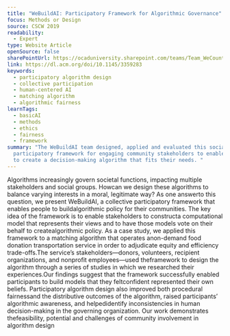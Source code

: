 ```yaml
---
title: "WeBuildAI: Participatory Framework for Algorithmic Governance"
focus: Methods or Design
source: CSCW 2019
readability:
  - Expert
type: Website Article
openSource: false
sharePointUrl: https://ocaduniversity.sharepoint.com/teams/Team_WeCount/Shared%20Documents/Resources%20and%20Tools/Literature%20(curated)/WeBuildAI_Participatory%20Framework%20for%20Algorithmic%20Governance.pdf
link: https://dl.acm.org/doi/10.1145/3359283
keywords:
  - participatory algorithm design
  - collective participation
  - human-centered AI
  - matching algorithm
  - algorithmic fairness
learnTags:
  - basicAI
  - methods
  - ethics
  - fairness
  - framework
summary: "The WeBuildAI team designed, applied and evaluated this social
  participatory framework for engaging community stakeholders to enable people
  to create a decision-making algorithm that fits their needs. "
---
```

Algorithms increasingly govern societal functions, impacting multiple stakeholders and social groups. Howcan we design these algorithms to balance varying interests in a moral, legitimate way? As one answerto this question, we present WeBuildAI, a collective participatory framework that enables people to buildalgorithmic policy for their communities. The key idea of the framework is to enable stakeholders to constructa computational model that represents their views and to have those models vote on their behalf to createalgorithmic policy. As a case study, we applied this framework to a matching algorithm that operates anon-demand food donation transportation service in order to adjudicate equity and efficiency trade-offs.The service’s stakeholders—donors, volunteers, recipient organizations, and nonprofit employees—used theframework to design the algorithm through a series of studies in which we researched their experiences.Our findings suggest that the framework successfully enabled participants to build models that they feltconfident represented their own beliefs. Participatory algorithm design also improved both procedural fairnessand the distributive outcomes of the algorithm, raised participants’ algorithmic awareness, and helpedidentify inconsistencies in human decision-making in the governing organization. Our work demonstrates thefeasibility, potential and challenges of community involvement in algorithm design
